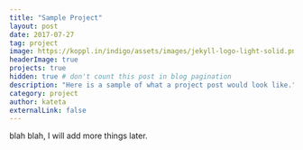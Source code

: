 ```yaml
---
title: "Sample Project"
layout: post
date: 2017-07-27
tag: project
image: https://koppl.in/indigo/assets/images/jekyll-logo-light-solid.png
headerImage: true
projects: true
hidden: true # don't count this post in blog pagination
description: "Here is a sample of what a project post would look like."
category: project
author: kateta
externalLink: false
---
```


blah blah, I will add more things later.
